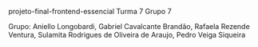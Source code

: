 projeto-final-frontend-essencial Turma 7 Grupo 7

Grupo: Aniello Longobardi, Gabriel Cavalcante Brandão, Rafaela Rezende Ventura, Sulamita Rodrigues de Oliveira de Araujo, Pedro Veiga Siqueira
